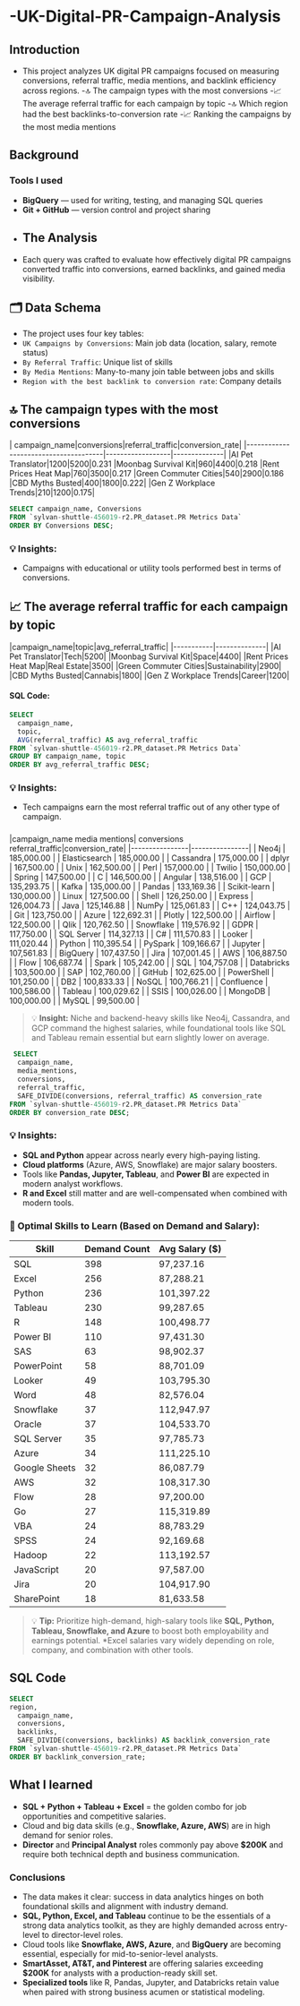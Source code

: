 # -UK-Digital-PR-Campaign-Analysis
## Introduction
- This project analyzes UK digital PR campaigns focused on measuring conversions, referral traffic, media mentions, and backlink efficiency across regions.
-🔝 The campaign types with the most conversions
-📈 The average referral traffic for each campaign by topic
-🔝 Which region had the best backlinks-to-conversion rate
-📈 Ranking the campaigns by the most media mentions
## Background
### Tools I used
- **BigQuery** — used for writing, testing, and managing SQL queries
- **Git + GitHub** — version control and project sharing
-  ## The Analysis
-  Each query was crafted to evaluate how effectively digital PR campaigns converted traffic into conversions, earned backlinks, and gained media visibility.
## 🗂️ Data Schema
- The project uses four key tables:
- `UK Campaigns by Conversions`: Main job data (location, salary, remote status)
- `By Referral Traffic`: Unique list of skills
- `By Media Mentions`: Many-to-many join table between jobs and skills
- `Region with the best backlink to conversion rate`: Company details

## 🔝 The campaign types with the most conversions

| campaign_name|conversions|referral_traffic|conversion_rate|
|--------------------------------------|------------------|--------------|
|AI Pet Translator|1200|5200|0.231
|Moonbag Survival Kit|960|4400|0.218
|Rent Prices Heat Map|760|3500|0.217
|Green Commuter Cities|540|2900|0.186
|CBD Myths Busted|400|1800|0.222|
|Gen Z Workplace Trends|210|1200|0.175|

``` sql
SELECT campaign_name, Conversions
FROM `sylvan-shuttle-456019-r2.PR_dataset.PR Metrics Data`
ORDER BY Conversions DESC;
```
### 💡 Insights:

- Campaigns with educational or utility tools performed best in terms of conversions.

## 📈 The average referral traffic for each campaign by topic

|campaign_name|topic|avg_referral_traffic|
|-----------|--------------|
|AI Pet Translator|Tech|5200|
|Moonbag Survival Kit|Space|4400|
|Rent Prices Heat Map|Real Estate|3500|
|Green Commuter Cities|Sustainability|2900|
|CBD Myths Busted|Cannabis|1800|
|Gen Z Workplace Trends|Career|1200|

#### SQL Code: 
``` sql
SELECT 
  campaign_name,
  topic,
  AVG(referral_traffic) AS avg_referral_traffic
FROM `sylvan-shuttle-456019-r2.PR_dataset.PR Metrics Data`
GROUP BY campaign_name, topic
ORDER BY avg_referral_traffic DESC;
```

### 💡 Insights:

- Tech campaigns earn the most referral traffic out of any other type of campaign.

### 

|campaign_name	media mentions|	conversions	referral_traffic|conversion_rate|
|----------------|----------------|
| Neo4j          | 185,000.00     |
| Elasticsearch  | 185,000.00     |
| Cassandra      | 175,000.00     |
| dplyr          | 167,500.00     |
| Unix           | 162,500.00     |
| Perl           | 157,000.00     |
| Twilio         | 150,000.00     |
| Spring         | 147,500.00     |
| C              | 146,500.00     |
| Angular        | 138,516.00     |
| GCP            | 135,293.75     |
| Kafka          | 135,000.00     |
| Pandas         | 133,169.36     |
| Scikit-learn   | 130,000.00     |
| Linux          | 127,500.00     |
| Shell          | 126,250.00     |
| Express        | 126,004.73     |
| Java           | 125,146.88     |
| NumPy          | 125,061.83     |
| C++            | 124,043.75     |
| Git            | 123,750.00     |
| Azure          | 122,692.31     |
| Plotly         | 122,500.00     |
| Airflow        | 122,500.00     |
| Qlik           | 120,762.50     |
| Snowflake      | 119,576.92     |
| GDPR           | 117,750.00     |
| SQL Server     | 114,327.13     |
| C#             | 111,570.83     |
| Looker         | 111,020.44     |
| Python         | 110,395.54     |
| PySpark        | 109,166.67     |
| Jupyter        | 107,561.83     |
| BigQuery       | 107,437.50     |
| Jira           | 107,001.45     |
| AWS            | 106,887.50     |
| Flow           | 106,687.74     |
| Spark          | 105,242.00     |
| SQL            | 104,757.08     |
| Databricks     | 103,500.00     |
| SAP            | 102,760.00     |
| GitHub         | 102,625.00     |
| PowerShell     | 101,250.00     |
| DB2            | 100,833.33     |
| NoSQL          | 100,766.21     |
| Confluence     | 100,586.00     |
| Tableau        | 100,029.62     |
| SSIS           | 100,026.00     |
| MongoDB        | 100,000.00     |
| MySQL          | 99,500.00      |

> 💡 **Insight:** Niche and backend-heavy skills like Neo4j, Cassandra, and GCP command the highest salaries, while foundational tools like SQL and Tableau remain essential but earn slightly lower on average.
``` sql
 SELECT 
  campaign_name,
  media_mentions,
  conversions,
  referral_traffic,
  SAFE_DIVIDE(conversions, referral_traffic) AS conversion_rate
FROM `sylvan-shuttle-456019-r2.PR_dataset.PR Metrics Data`
ORDER BY conversion_rate DESC;
```
### 💡 Insights:

- **SQL and Python** appear across nearly every high-paying listing.
- **Cloud platforms** (Azure, AWS, Snowflake) are major salary boosters.
- Tools like **Pandas, Jupyter, Tableau**, and **Power BI** are expected in modern analyst workflows.
- **R and Excel** still matter and are well-compensated when combined with modern tools.

### 🎯 Optimal Skills to Learn (Based on Demand and Salary):

| Skill        | Demand Count | Avg Salary ($) |
|--------------|---------------|----------------|
| SQL          | 398           | 97,237.16      |
| Excel        | 256           | 87,288.21      |
| Python       | 236           | 101,397.22     |
| Tableau      | 230           | 99,287.65      |
| R            | 148           | 100,498.77     |
| Power BI     | 110           | 97,431.30      |
| SAS          | 63            | 98,902.37      |
| PowerPoint   | 58            | 88,701.09      |
| Looker       | 49            | 103,795.30     |
| Word         | 48            | 82,576.04      |
| Snowflake    | 37            | 112,947.97     |
| Oracle       | 37            | 104,533.70     |
| SQL Server   | 35            | 97,785.73      |
| Azure        | 34            | 111,225.10     |
| Google Sheets| 32            | 86,087.79      |
| AWS          | 32            | 108,317.30     |
| Flow         | 28            | 97,200.00      |
| Go           | 27            | 115,319.89     |
| VBA          | 24            | 88,783.29      |
| SPSS         | 24            | 92,169.68      |
| Hadoop       | 22            | 113,192.57     |
| JavaScript   | 20            | 97,587.00      |
| Jira         | 20            | 104,917.90     |
| SharePoint   | 18            | 81,633.58      |

> 💡 **Tip:** Prioritize high-demand, high-salary tools like **SQL, Python, Tableau, Snowflake, and Azure** to boost both employability and earnings potential.
> *Excel salaries vary widely depending on role, company, and combination with other tools.

## SQL Code
``` sql
SELECT
region, 
  campaign_name,
  conversions,
  backlinks,
  SAFE_DIVIDE(conversions, backlinks) AS backlink_conversion_rate
FROM `sylvan-shuttle-456019-r2.PR_dataset.PR Metrics Data`
ORDER BY backlink_conversion_rate;
```

## What I learned
- **SQL + Python + Tableau + Excel** = the golden combo for job opportunities and competitive salaries.
- Cloud and big data skills (e.g., **Snowflake, Azure, AWS**) are in high demand for senior roles.
- **Director** and **Principal Analyst** roles commonly pay above **$200K** and require both technical depth and business communication.
### Conclusions
- The data makes it clear: success in data analytics hinges on both foundational skills and alignment with industry demand.
- **SQL, Python, Excel, and Tableau** continue to be the essentials of a strong data analytics toolkit, as they are highly demanded across entry-level to director-level roles.
- Cloud tools like **Snowflake, AWS, Azure**, and **BigQuery** are becoming essential, especially for mid-to-senior-level analysts.
-  **SmartAsset, AT&T, and Pinterest** are offering salaries exceeding **$200K** for analysts with a production-ready skill set.
- **Specialized tools** like R, Pandas, Jupyter, and Databricks retain value when paired with strong business acumen or statistical modeling.

